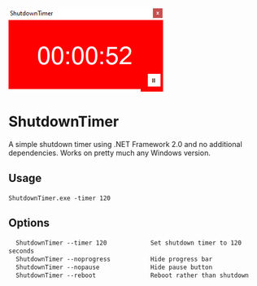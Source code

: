 ![ShutdownTimer](./Assets/ShutdownTimer.png)

# ShutdownTimer

A simple shutdown timer using .NET Framework 2.0 and no additional dependencies. Works on pretty much any Windows version.

## Usage

```
ShutdownTimer.exe -timer 120
```

## Options

```
  ShutdownTimer --timer 120            Set shutdown timer to 120 seconds
  ShutdownTimer --noprogress           Hide progress bar
  ShutdownTimer --nopause              Hide pause button
  ShutdownTimer --reboot               Reboot rather than shutdown
```